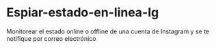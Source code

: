 # Espiar-estado-en-linea-Ig
Monitorear el estado online o offline de una cuenta de Instagram y se te notifique por correo electrónico 
